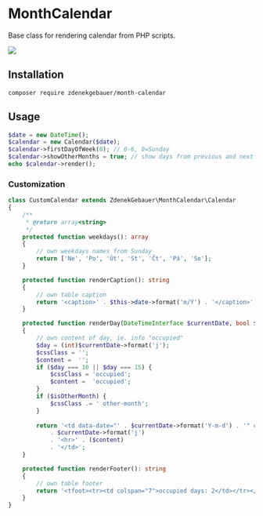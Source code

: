 # MonthCalendar
Base class for rendering calendar from PHP scripts.    

![](https://github.com/zdenekgebauer/monthcalendar/workflows/build/badge.svg)

## Installation 
`composer require zdenekgebauer/month-calendar`

## Usage
```php
$date = new DateTime();
$calendar = new Calendar($date);
$calendar->firstDayOfWeek(0); // 0-6, 0=Sunday
$calendar->showOtherMonths = true; // show days from previous and next month 
echo $calendar->render(); 
```

### Customization
```php
class CustomCalendar extends ZdenekGebauer\MonthCalendar\Calendar
{
    /**
     * @return array<string>
     */
    protected function weekdays(): array
    {
        // own weekdays names from Sunday
        return ['Ne', 'Po', 'Út', 'St', 'Čt', 'Pá', 'So'];
    }

    protected function renderCaption(): string
    {
        // own table caption
        return '<caption>' . $this->date->format('m/Y') . '</caption>';
    }

    protected function renderDay(DateTimeInterface $currentDate, bool $isOtherMonth = false): string
    {
        // own content of day, ie. info "occupied"  
        $day = (int)$currentDate->format('j');        
        $cssClass = '';
        $content =  '';
        if ($day === 10 || $day === 15) {
            $cssClass = 'occupied';
            $content =  'occupied';                   
        }
        if ($isOtherMonth) {
            $cssClass .= ' other-month';
        }       
        
        return '<td data-date="' . $currentDate->format('Y-m-d') . '" class=' . $cssClass . '">'
            . $currentDate->format('j')
            . '<hr>' . ($content)
            . '</td>';
    }

    protected function renderFooter(): string
    {
        // own table footer
        return '<tfoot><tr><td colspan="7">occupied days: 2</td></tr></tfoot>';
    }
}
```


